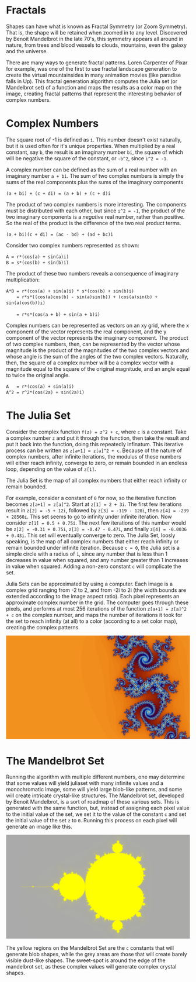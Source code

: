 # Fractals

Shapes can have what is known as Fractal Symmetry (or Zoom Symmetry). That is, the shape will be retained when zoomed in to any level. Discovered by Benoit Mandelbrot in the late 70's, this symmetry appears all around in nature, from trees and blood vessels to clouds, mountains, even the galaxy and the universe.

There are many ways to generate fractal patterns. Loren Carpenter of Pixar for example, was one of the first to use fractal landscape generation to create the virtual mountainsides in many animation movies (like paradise falls in Up). This fractal generation algorithm computes the Julia set (or Mandelbrot set) of a function and maps the results as a color map on the image, creating fractal patterns that represent the interesting behavior of complex numbers.

# Complex Numbers

The square root of -1 is defined as `i`. This number doesn't exist naturally, but it is used often for it's unique properties. When multiplied by a real constant, say `b`, the result is an imaginary number `bi`, the square of which will be negative the square of the constant, or `-b^2`, since `i^2 = -1`.

A complex number can be defined as the sum of a real number with an imaginary number `a + bi`. The sum of two complex numbers is simply the sums of the real components plus the sums of the imaginary components

	(a + bi) + (c + di) = (a + b) + (c + d)i

The product of two complex numbers is more interesting. The components must be distributed with each other, but since `i^2 = -1`, the product of the two imaginary components is a _negative_ real number, rather than positive. So the real of the product is the difference of the two real product terms.

	(a + bi)(c + di) = (ac - bd) + (ad + bc)i

Consider two complex numbers represented as shown:

	A = r*(cos(a) + sin(a)i)
	B = s*(cos(b) + sin(b)i)

The product of these two numbers reveals a consequence of imaginary multiplication:

	A*B = r*(cos(a) + sin(a)i) * s*(cos(b) + sin(b)i)
		= r*s*((cos(a)cos(b) - sin(a)sin(b)) + (cos(a)sin(b) + sin(a)cos(b))i)

		= r*s*(cos(a + b) + sin(a + b)i)

Complex numbers can be represented as vectors on an xy grid, where the x component of the vector represents the real component, and the y component of the vector represents the imaginary component. The product of two complex numbers, then, can be represented by the vector whose magnitude is the product of the magnitudes of the two complex vectors and whose angle is the sum of the angles of the two complex vectors. Naturally, then, the square of a complex number will be a complex vector with a magnitude equal to the square of the original magnitude, and an angle equal to twice the original angle.

	A   = r*(cos(a) + sin(a)i)
	A^2 = r^2*(cos(2a) + sin(2a)i)

# The Julia Set

Consider the complex function `f(z) = z^2 + c`, where `c` is a constant. Take a complex number `z` and put it through the function, then take the result and put it back into the function, doing this repeatedly infinatum. This iterative process can be written as `z[a+1] = z[a]^2 + c`. Because of the nature of complex numbers, after infinite iterations, the modulus of these numbers will either reach infinity, converge to zero, or remain bounded in an endless loop, depending on the value of `z[1]`.

The Julia Set is the map of all complex numbers that either reach infinity or remain bounded.

For example, consider a constant of `0` for now, so the iterative function becomes `z[a+1] = z[a]^2`. Start at `z[1] = 2 + 3i`. The first few iterations result in `z[2] = -5 + 12i`, followed by `z[3] = -119 - 120i`, then `z[4] = -239 + 28560i`. This set seems to go to infinity under infinite iteration. Now consider `z[1] = 0.5 + 0.75i`. The next few iterations of this number would be `z[2] = -0.31 + 0.75i`, `z[3] = -0.47 - 0.47i`, and finally `z[4] = -0.0036 + 0.43i`. This set will eventually converge to zero. The Julia Set, loosly speaking, is the map of all complex numbers that either reach infinity or remain bounded under infinite iteration. Because `c = 0`, the Julia set is a simple circle with a radius of `1`, since any number that is less than 1 decreases in value when squared, and any number greater than 1 increases in value when squared. Adding a non-zero constant `c` will complicate the set.

Julia Sets can be approximated by using a computer. Each image is a complex grid ranging from -2 to 2, and from -2i to 2i (the width bounds are extended according to the image aspect ratio). Each pixel represents an approximate complex number in the grid. The computer goes through these pixels, and performs at most 256 iterations of the function `z[a+1] = z[a]^2 + c` on the complex number, and maps the number of iterations it took for the set to reach infinity (at all) to a color (according to a set color map), creating the complex patterns.

![Julia Set (f(z) = z^2 + c, c = -0.19 - 0.67i)](app/resources/images/wimage.jpg)

# The Mandelbrot Set

Running the algorithm with multiple different numbers, one may determine that some values will yield juliaset with many infinite values and a monochromatic image, some will yield large blob-like patterns, and some will create intricate crystal-like structures. The Mandelbrot set, developed by Benoit Mandelbrot, is a sort of roadmap of these various sets. This is generated with the same function, but, instead of assigning each pixel value to the initial value of the set, we set it to the value of the constant `c` and set the initial value of the set `z` to `0`. Running this process on each pixel will generate an image like this.

![Mandelbrot Set (f(x) = z^2 + c)](app/resources/images/mimage.jpg)

The yellow regions on the Mandelbrot Set are the `c` constants that will generate blob shapes, while the grey areas are those that will create barely visible dust-like shapes. The sweet-spot is around the edge of the mandelbrot set, as these complex values will generate complex crystal shapes.
